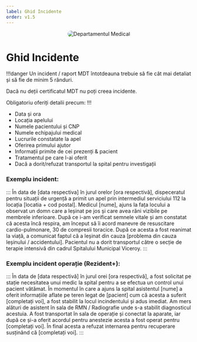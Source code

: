 ```yaml
---
label: Ghid Incidente
order: v1.5
---
```


<p align="center">
    <img src="/docs/ghiduri/img/mdt.png" style="border-radius: 20px;" alt="Departamentul Medical">
</p>

# Ghid Incidente

!!!danger
Un incident / raport MDT întotdeauna trebuie să fie cât mai detaliat și să fie de minim 5 rânduri. 

Dacă nu deții certificatul MDT nu poți creea incidente.

Obligatoriu oferiți detalii precum:
!!!

- Data și ora
- Locația apelului
- Numele pacientului și CNP
- Numele echipajului medical
- Lucrurile constatate la apel
- Oferirea primului ajutor
- Informații primite de cei prezenți & pacient
- Tratamentul pe care l-ai oferit 
- Dacă a dorit/refuzat transportul la spital pentru investigații

### Exemplu incident:
:::
În data de [data respectiva] în jurul orelor [ora respectivă], dispeceratul pentru situații de urgență a primit un apel prin intermediul serviciului 112 la locația [locatia + cod postal]. Medicul [nume], ajuns la fața locului a observat un domn care a leșinat pe jos și care avea răni vizibile pe membrele inferioare. După ce i-am verificat semnele vitale și am constatat că acesta încă respira, am început să îi acord manevre de resuscitare cardio-pulmonare, 30 de compresii toracice. După ce acesta a fost reanimat la viață, a comunicat faptul că a leșinat din cauza [problema din cauza leșinului / accidentului]. Pacientul nu a dorit transportul către o secție de terapie intensivă din cadrul Spitalului Municipal Viceroy.
:::

### Exemplu incident operație (Rezident+):
:::
În data de [data respectivă] în jurul orei [ora respectivă], a fost solicitat pe stație necesitatea unui medic la spital pentru a se efectua un control unui pacient vătămat. În momentul în care a ajuns la spital asistentul [nume] a oferit informațiile aflate pe teren legat de [pacient] cum că acesta a suferit [completați voi], a fost stabilit la locul incindentului și adus imediat. Am mers alături de asistent în sala de RMN / Radiografie unde s-a stabilit diagnosticul acestuia. A fost transportat în sala de operație și conectat la aparate, iar după ce și-a oferit acordul pentru anestezie acesta a fost operat pentru [completați voi]. În final acesta a refuzat internarea pentru recuperare susținând că [completați voi].
:::

